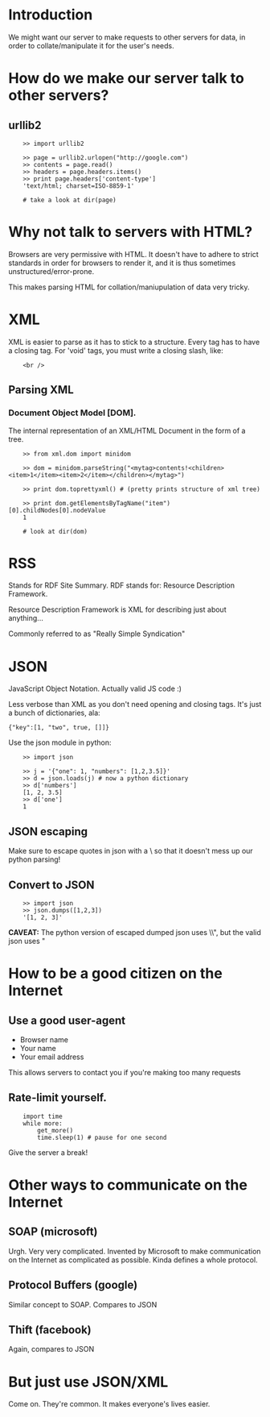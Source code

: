 # Introduction
We might want our server to make requests to other servers for data, in order to collate/manipulate it for the user's needs.

# How do we make our server talk to other servers?

## urllib2

		>> import urllib2

		>> page = urllib2.urlopen("http://google.com")
		>> contents = page.read()
		>> headers = page.headers.items()
		>> print page.headers['content-type']
		'text/html; charset=ISO-8859-1'

		# take a look at dir(page)

# Why not talk to servers with HTML?

Browsers are very permissive with HTML. It doesn't have to adhere to strict standards in order for browsers to render it, and it is thus sometimes unstructured/error-prone.

This makes parsing HTML for collation/maniupulation of data very tricky.

# XML

XML is easier to parse as it has to stick to a structure. Every tag has to have a closing tag. For 'void' tags, you must write a closing slash, like:

		<br />

## Parsing XML

### Document Object Model [DOM].

The internal representation of an XML/HTML Document in the form of a tree.

		>> from xml.dom import minidom

		>> dom = minidom.parseString("<mytag>contents!<children><item>1</item><item>2</item></children></mytag>")
		
		>> print dom.toprettyxml() # (pretty prints structure of xml tree)

		>> print dom.getElementsByTagName("item")[0].childNodes[0].nodeValue
		1

		# look at dir(dom)

# RSS

Stands for RDF Site Summary. RDF stands for: Resource Description Framework.

Resource Description Framework is XML for describing just about anything...

Commonly referred to as "Really Simple Syndication"

# JSON

JavaScript Object Notation. Actually valid JS code :)

Less verbose than XML as you don't need opening and closing tags. It's just a bunch of dictionaries, ala:

	{"key":[1, "two", true, []]}

Use the json module in python:

		>> import json

		>> j = '{"one": 1, "numbers": [1,2,3.5]}'
		>> d = json.loads(j) # now a python dictionary
		>> d['numbers']
		[1, 2, 3.5]
		>> d['one']
		1

## JSON escaping
Make sure to escape quotes in json with a \ so that it doesn't mess up our python parsing!

## Convert to JSON

		>> import json
		>> json.dumps([1,2,3])
		'[1, 2, 3]'

**CAVEAT:** The python version of escaped dumped json uses \\\\", but the valid json uses \"

# How to be a good citizen on the Internet

## Use a good user-agent

* Browser name
* Your name
* Your email address

This allows servers to contact you if you're making too many requests

## Rate-limit yourself.

		import time
		while more:
			get_more()
			time.sleep(1) # pause for one second

Give the server a break!

# Other ways to communicate on the Internet

## SOAP (microsoft)
Urgh. Very very complicated. Invented by Microsoft to make communication on the Internet as complicated as possible. Kinda defines a whole protocol.

## Protocol Buffers (google)
Similar concept to SOAP. Compares to JSON

## Thift (facebook)
Again, compares to JSON

# But just use JSON/XML
Come on. They're common. It makes everyone's lives easier.